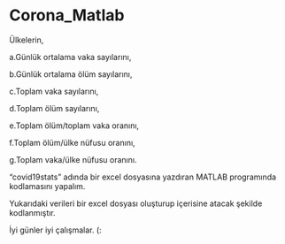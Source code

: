 # Corona_Matlab

  Ülkelerin,
  
 a.Günlük ortalama vaka sayılarını,
 
 b.Günlük ortalama ölüm sayılarını,
 
 c.Toplam vaka sayılarını,
 
 d.Toplam ölüm sayılarını,
 
 e.Toplam ölüm/toplam vaka oranını,
 
 f.Toplam ölüm/ülke nüfusu oranını,
 
 g.Toplam vaka/ülke nüfusu oranını.
 
 “covid19stats” adında bir excel dosyasına yazdıran MATLAB programında kodlamasını yapalım.
 
 
 Yukarıdaki verileri bir excel dosyası oluşturup içerisine atacak şekilde kodlanmıştır.
 
 
 İyi günler iyi çalışmalar. (:
